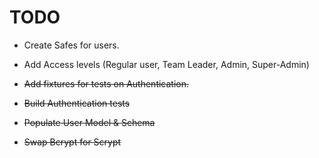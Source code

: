 TODO
========

+ Create Safes for users.

+ Add Access levels (Regular user, Team Leader, Admin, Super-Admin)

+ ~~Add fixtures for tests on Authentication.~~

+ ~~Build Authentication tests~~

+ ~~Populate User Model & Schema~~

+ ~~Swap Bcrypt for Scrypt~~

